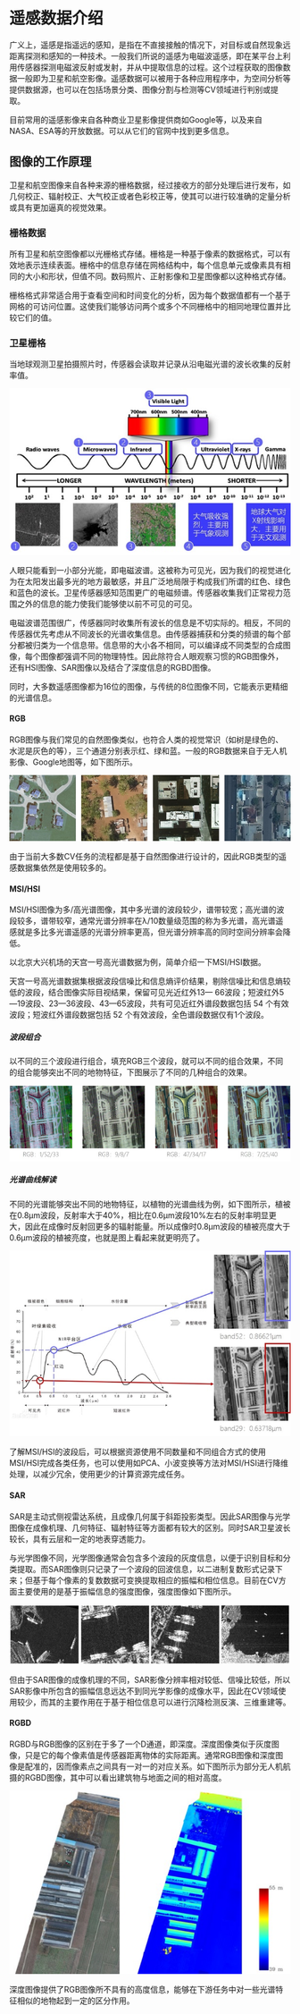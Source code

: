 # 遥感数据介绍

广义上，遥感是指遥远的感知，是指在不直接接触的情况下，对目标或自然现象远距离探测和感知的一种技术。一般我们所说的遥感为电磁波遥感，即在某平台上利用传感器探测电磁波反射或发射，并从中提取信息的过程。这个过程获取的图像数据一般即为卫星和航空影像。遥感数据可以被用于各种应用程序中，为空间分析等提供数据源，也可以在包括场景分类、图像分割与检测等CV领域进行判别或提取。

目前常用的遥感影像来自各种商业卫星影像提供商如Google等，以及来自NASA、ESA等的开放数据。可以从它们的官网中找到更多信息。

## 图像的工作原理

卫星和航空图像来自各种来源的栅格数据，经过接收方的部分处理后进行发布，如几何校正、辐射校正、大气校正或者色彩校正等，使其可以进行较准确的定量分析或具有更加逼真的视觉效果。

### 栅格数据

所有卫星和航空图像都以光栅格式存储。栅格是一种基于像素的数据格式，可以有效地表示连续表面。栅格中的信息存储在网格结构中，每个信息单元或像素具有相同的大小和形状，但值不同。数码照片、正射影像和卫星图像都以这种格式存储。

栅格格式非常适合用于查看空间和时间变化的分析，因为每个数据值都有一个基于网格的可访问位置。这使我们能够访问两个或多个不同栅格中的相同地理位置并比较它们的值。

### 卫星栅格

当地球观测卫星拍摄照片时，传感器会读取并记录从沿电磁光谱的波长收集的反射率值。

![band](../images/band.jpg)

人眼只能看到一小部分光能，即电磁波谱。这被称为可见光，因为我们的视觉进化为在太阳发出最多光的地方最敏感，并且广泛地局限于构成我们所谓的红色、绿色和蓝色的波长。卫星传感器感知范围更广的电磁频谱。传感器收集我们正常视力范围之外的信息的能力使我们能够使以前不可见的可见。

电磁波谱范围很广，传感器同时收集所有波长的信息是不切实际的。相反，不同的传感器优先考虑从不同波长的光谱收集信息。由传感器捕获和分类的频谱的每个部分都被归类为一个信息带。信息带的大小各不相同，可以编译成不同类型的合成图像，每个图像都强调不同的物理特性。因此除符合人眼观察习惯的RGB图像外，还有HSI图像、SAR图像以及结合了深度信息的RGBD图像。

同时，大多数遥感图像都为16位的图像，与传统的8位图像不同，它能表示更精细的光谱信息。

#### RGB

RGB图像与我们常见的自然图像类似，也符合人类的视觉常识（如树是绿色的、水泥是灰色的等），三个通道分别表示红、绿和蓝。一般的RGB数据来自于无人机影像、Google地图等，如下图所示。

![rgb](../images/rgb.jpg)

由于当前大多数CV任务的流程都是基于自然图像进行设计的，因此RGB类型的遥感数据集依然是使用较多的。

#### MSI/HSI

MSI/HSI图像为多/高光谱图像，其中多光谱的波段较少，谱带较宽；高光谱的波段较多，谱带较窄，通常光谱分辨率在λ/10数量级范围的称为多光谱，高光谱遥感就是多比多光谱遥感的光谱分辨率更高，但光谱分辨率高的同时空间分辨率会降低。

以北京大兴机场的天宫一号高光谱数据为例，简单介绍一下MSI/HSI数据。

天宫一号高光谱数据集根据波段信噪比和信息熵评价结果，剔除信噪比和信息熵较低的波段，结合图像实际目视结果，保留可见光近红外13— 66波段；短波红外5—19波段、23—36波段、43—65波段，共有可见近红外谱段数据包括 54 个有效波段；短波红外谱段数据包括 52 个有效波段，全色谱段数据仅有1个波段。

##### 波段组合

以不同的三个波段进行组合，填充RGB三个波段，就可以不同的组合效果，不同的组合能够突出不同的地物特征，下图展示了不同的几种组合的效果。

![图片3](../images/band_combination.jpg)

##### 光谱曲线解读

不同的光谱能够突出不同的地物特征，以植物的光谱曲线为例，如下图所示，植被在0.8μm波段，反射率大于40%，相比在0.6μm波段10%左右的反射率明显更大，因此在成像时反射回更多的辐射能量。所以成像时0.8μm波段的植被亮度大于0.6μm波段的植被亮度，也就是图上看起来就更明亮了。

![band_mean](../images/band_mean.jpg)

了解MSI/HSI的波段后，可以根据资源使用不同数量和不同组合方式的使用MSI/HSI完成各类任务，也可以使用如PCA、小波变换等方法对MSI/HSI进行降维处理，以减少冗余，使用更少的计算资源完成任务。

#### SAR

SAR是主动式侧视雷达系统，且成像几何属于斜距投影类型。因此SAR图像与光学图像在成像机理、几何特征、辐射特征等方面都有较大的区别。同时SAR卫星波长较长，具有云层和一定的地表穿透能力。

与光学图像不同，光学图像通常会包含多个波段的灰度信息，以便于识别目标和分类提取。而SAR图像则只记录了一个波段的回波信息，以二进制复数形式记录下来；但基于每个像素的复数数据可变换提取相应的振幅和相位信息。目前在CV方面主要使用的是基于振幅信息的强度图像，强度图像如下图所示。

![sar](../images/sar.jpg)

但由于SAR图像的成像机理的不同，SAR影像分辨率相对较低、信噪比较低，所以SAR影像中所包含的振幅信息远达不到同光学影像的成像水平，因此在CV领域使用较少，而其的主要作用在于基于相位信息可以进行沉降检测反演、三维重建等。

#### RGBD

RGBD与RGB图像的区别在于多了一个D通道，即深度。深度图像类似于灰度图像，只是它的每个像素值是传感器距离物体的实际距离。通常RGB图像和深度图像是配准的，因而像素点之间具有一对一的对应关系。如下图所示为部分无人机航摄的RGBD图像，其中可以看出建筑物与地面之间的相对高度。

![rgbd](../images/rgbd.jpg)

深度图像提供了RGB图像所不具有的高度信息，能够在下游任务中对一些光谱特征相似的地物起到一定的区分作用。
